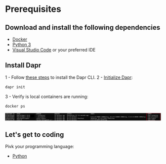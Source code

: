 # Prerequisites

## Download and install the following dependencies

- [Docker](https://docs.docker.com/engine/install/)
- [Python 3](https://www.python.org/downloads/)
- [Visual Studio Code](https://code.visualstudio.com/download) or your preferred IDE

## Install Dapr

1 - Follow [these steps](https://docs.dapr.io/getting-started/install-dapr-cli/) to install the Dapr CLI.
2 - [Initialize Dapr](https://docs.dapr.io/getting-started/install-dapr-cli/):

```bash
dapr init
```

3 - Verify is local containers are running:

```bash
docker ps
```

![containers](./../imgs/docker-ps.png)

## Let's get to coding

Pivk your programming language:

- [Python](./python.md)